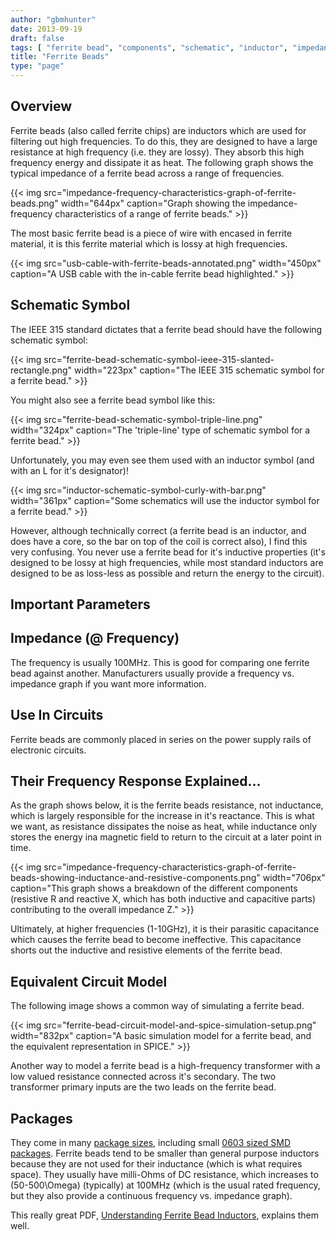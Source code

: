 ```yaml
---
author: "gbmhunter"
date: 2013-09-19
draft: false
tags: [ "ferrite bead", "components", "schematic", "inductor", "impedance", "PCBs" ]
title: "Ferrite Beads"
type: "page"
---
```


## Overview

Ferrite beads (also called ferrite chips) are inductors which are used for filtering out high frequencies. To do this, they are designed to have a large resistance at high frequency (i.e. they are lossy). They absorb this high frequency energy and dissipate it as heat. The following graph shows the typical impedance of a ferrite bead across a range of frequencies.

{{< img src="impedance-frequency-characteristics-graph-of-ferrite-beads.png" width="644px" caption="Graph showing the impedance-frequency characteristics of a range of ferrite beads."  >}}

The most basic ferrite bead is a piece of wire with encased in ferrite material, it is this ferrite material which is lossy at high frequencies.

{{< img src="usb-cable-with-ferrite-beads-annotated.png" width="450px" caption="A USB cable with the in-cable ferrite bead highlighted."  >}}

## Schematic Symbol

The IEEE 315 standard dictates that a ferrite bead should have the following schematic symbol:

{{< img src="ferrite-bead-schematic-symbol-ieee-315-slanted-rectangle.png" width="223px" caption="The IEEE 315 schematic symbol for a ferrite bead."  >}}

You might also see a ferrite bead symbol like this:

{{< img src="ferrite-bead-schematic-symbol-triple-line.png" width="324px" caption="The 'triple-line' type of schematic symbol for a ferrite bead."  >}}

Unfortunately, you may even see them used with an inductor symbol (and with an L for it's designator)!

{{< img src="inductor-schematic-symbol-curly-with-bar.png" width="361px" caption="Some schematics will use the inductor symbol for a ferrite bead."  >}}

However, although technically correct (a ferrite bead is an inductor, and does have a core, so the bar on top of the coil is correct also), I find this very confusing. You never use a ferrite bead for it's inductive properties (it's designed to be lossy at high frequencies, while most standard inductors are designed to be as loss-less as possible and return the energy to the circuit).

## Important Parameters

## Impedance (@ Frequency)

The frequency is usually 100MHz. This is good for comparing one ferrite bead against another. Manufacturers usually provide a frequency vs. impedance graph if you want more information.

## Use In Circuits

Ferrite beads are commonly placed in series on the power supply rails of electronic circuits.

## Their Frequency Response Explained...

As the graph shows below, it is the ferrite beads resistance, not inductance, which is largely responsible for the increase in it's reactance. This is what we want, as resistance dissipates the noise as heat, while inductance only stores the energy ina magnetic field to return to the circuit at a later point in time.

{{< img src="impedance-frequency-characteristics-graph-of-ferrite-beads-showing-inductance-and-resistive-components.png" width="706px" caption="This graph shows a breakdown of the different components (resistive R and reactive X, which has both inductive and capacitive parts) contributing to the overall impedance Z."  >}}

Ultimately, at higher frequencies (1-10GHz), it is their parasitic capacitance which causes the ferrite bead to become ineffective. This capacitance shorts out the inductive and resistive elements of the ferrite bead.

## Equivalent Circuit Model

The following image shows a common way of simulating a ferrite bead.

{{< img src="ferrite-bead-circuit-model-and-spice-simulation-setup.png" width="832px" caption="A basic simulation model for a ferrite bead, and the equivalent representation in SPICE."  >}}

Another way to model a ferrite bead is a high-frequency transformer with a low valued resistance connected across it's secondary. The two transformer primary inputs are the two leads on the ferrite bead.

## Packages

They come in many [package sizes](/pcb-design/component-packages/), including small [0603 sized SMD packages](/pcb-design/component-packages/chip-eia-component-packages/). Ferrite beads tend to be smaller than general purpose inductors because they are not used for their inductance (which is what requires space). They usually have milli-Ohms of DC resistance, which increases to \(50-500\Omega\) (typically) at 100MHz (which is the usual rated frequency, but they also provide a continuous frequency vs. impedance graph).

This really great PDF, [Understanding Ferrite Bead Inductors](http://lpvo.fe.uni-lj.si/fileadmin/files/Izobrazevanje/RES/Gradiva/07/Ferrite%20beads.pdf), explains them well.
